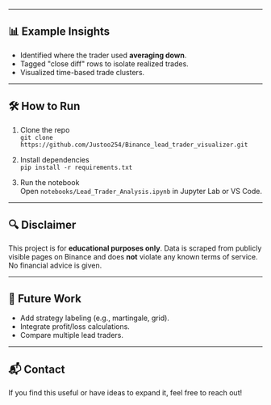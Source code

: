 
---

## 📊 Example Insights

- Identified where the trader used **averaging down**.
- Tagged "close diff" rows to isolate realized trades.
- Visualized time-based trade clusters.

---

## 🛠️ How to Run

1. Clone the repo  
   `git clone https://github.com/Justoo254/Binance_lead_trader_visualizer.git`

2. Install dependencies  
   `pip install -r requirements.txt`

3. Run the notebook  
   Open `notebooks/Lead_Trader_Analysis.ipynb` in Jupyter Lab or VS Code.

---

## 🔍 Disclaimer

This project is for **educational purposes only**. Data is scraped from publicly visible pages on Binance and does **not** violate any known terms of service. No financial advice is given.

---

## 📌 Future Work

- Add strategy labeling (e.g., martingale, grid).
- Integrate profit/loss calculations.
- Compare multiple lead traders.

---

## 📬 Contact

If you find this useful or have ideas to expand it, feel free to reach out!

